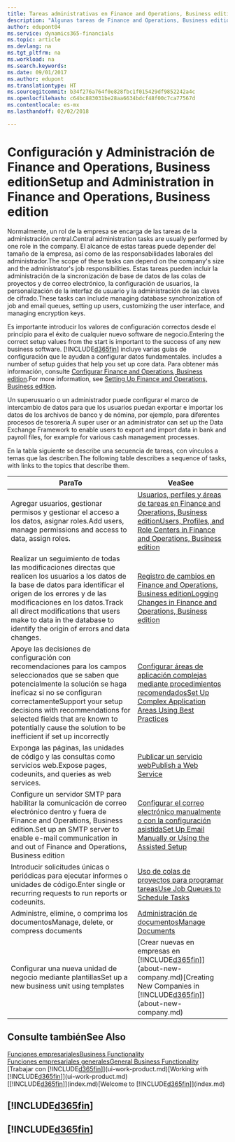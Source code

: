 ```yaml
---
title: Tareas administrativas en Finance and Operations, Business edition | Documentos de Microsoft
description: "Algunas tareas de Finance and Operations, Business edition requieren administración y configuración central. Consulte cuáles son aprenda y qué hacer."
author: edupont04
ms.service: dynamics365-financials
ms.topic: article
ms.devlang: na
ms.tgt_pltfrm: na
ms.workload: na
ms.search.keywords: 
ms.date: 09/01/2017
ms.author: edupont
ms.translationtype: HT
ms.sourcegitcommit: b34f276a764f0e828fbc1f015429df9852242a4c
ms.openlocfilehash: c64bc883031be28aa6634bdcf48f00c7ca77567d
ms.contentlocale: es-mx
ms.lasthandoff: 02/02/2018

---
```

# <a name="setup-and-administration-in-finance-and-operations-business-edition"></a><span data-ttu-id="c5fbb-104">Configuración y Administración de Finance and Operations, Business edition</span><span class="sxs-lookup"><span data-stu-id="c5fbb-104">Setup and Administration in Finance and Operations, Business edition</span></span>
<span data-ttu-id="c5fbb-105">Normalmente, un rol de la empresa se encarga de las tareas de la administración central.</span><span class="sxs-lookup"><span data-stu-id="c5fbb-105">Central administration tasks are usually performed by one role in the company.</span></span> <span data-ttu-id="c5fbb-106">El alcance de estas tareas puede depender del tamaño de la empresa, así como de las responsabilidades laborales del administrador.</span><span class="sxs-lookup"><span data-stu-id="c5fbb-106">The scope of these tasks can depend on the company's size and the administrator's job responsibilities.</span></span> <span data-ttu-id="c5fbb-107">Estas tareas pueden incluir la administración de la sincronización de base de datos de las colas de proyectos y de correo electrónico, la configuración de usuarios, la personalización de la interfaz de usuario y la administración de las claves de cifrado.</span><span class="sxs-lookup"><span data-stu-id="c5fbb-107">These tasks can include managing database synchronization of job and email queues, setting up users, customizing the user interface, and managing encryption keys.</span></span>  

<span data-ttu-id="c5fbb-108">Es importante introducir los valores de configuración correctos desde el principio para el éxito de cualquier nuevo software de negocio.</span><span class="sxs-lookup"><span data-stu-id="c5fbb-108">Entering the correct setup values from the start is important to the success of any new business software.</span></span> [!INCLUDE[d365fin](includes/d365fin_md.md)]<span data-ttu-id="c5fbb-109"> incluye varias guías de configuración que le ayudan a configurar datos fundamentales.</span><span class="sxs-lookup"><span data-stu-id="c5fbb-109"> includes a number of setup guides that help you set up core data.</span></span> <span data-ttu-id="c5fbb-110">Para obtener más información, consulte [Configurar Finance and Operations, Business edition](setup.md).</span><span class="sxs-lookup"><span data-stu-id="c5fbb-110">For more information, see [Setting Up Finance and Operations, Business edition](setup.md).</span></span>

<!--Whether you use [!INCLUDE[rim](../../includes/rim_md.md)] to implement setup values or you manually enter them in the new company, you can support your setup decisions with some general recommendations for selected setup fields that are known to potentially cause the solution to be inefficient if defined incorrectly.-->  

<span data-ttu-id="c5fbb-111">Un superusuario o un administrador puede configurar el marco de intercambio de datos para que los usuarios puedan exportar e importar los datos de los archivos de banco y de nómina, por ejemplo, para diferentes procesos de tesorería.</span><span class="sxs-lookup"><span data-stu-id="c5fbb-111">A super user or an administrator can set up the Data Exchange Framework to enable users to export and import data in bank and payroll files, for example for various cash management processes.</span></span>  

<span data-ttu-id="c5fbb-112">En la tabla siguiente se describe una secuencia de tareas, con vínculos a temas que las describen.</span><span class="sxs-lookup"><span data-stu-id="c5fbb-112">The following table describes a sequence of tasks, with links to the topics that describe them.</span></span>   

|<span data-ttu-id="c5fbb-113">**Para**</span><span class="sxs-lookup"><span data-stu-id="c5fbb-113">**To**</span></span>|<span data-ttu-id="c5fbb-114">**Vea**</span><span class="sxs-lookup"><span data-stu-id="c5fbb-114">**See**</span></span>|  
|------------|-------------|  
|<span data-ttu-id="c5fbb-115">Agregar usuarios, gestionar permisos y gestionar el acceso a los datos, asignar roles.</span><span class="sxs-lookup"><span data-stu-id="c5fbb-115">Add users, manage permissions and access to data, assign roles.</span></span>|[<span data-ttu-id="c5fbb-116">Usuarios, perfiles y áreas de tareas en Finance and Operations, Business edition</span><span class="sxs-lookup"><span data-stu-id="c5fbb-116">Users, Profiles, and Role Centers in Finance and Operations, Business edition</span></span>](admin-users-profiles-roles.md)|  
|<span data-ttu-id="c5fbb-117">Realizar un seguimiento de todas las modificaciones directas que realicen los usuarios a los datos de la base de datos para identificar el origen de los errores y de las modificaciones en los datos.</span><span class="sxs-lookup"><span data-stu-id="c5fbb-117">Track all direct modifications that users make to data in the database to identify the origin of errors and data changes.</span></span>|[<span data-ttu-id="c5fbb-118">Registro de cambios en Finance and Operations, Business edition</span><span class="sxs-lookup"><span data-stu-id="c5fbb-118">Logging Changes in Finance and Operations, Business edition</span></span>](across-log-changes.md)|  
|<span data-ttu-id="c5fbb-119">Apoye las decisiones de configuración con recomendaciones para los campos seleccionados que se saben que potencialmente la solución se haga ineficaz si no se configuran correctamente</span><span class="sxs-lookup"><span data-stu-id="c5fbb-119">Support your setup decisions with recommendations for selected fields that are known to potentially cause the solution to be inefficient if set up incorrectly</span></span>|[<span data-ttu-id="c5fbb-120">Configurar áreas de aplicación complejas mediante procedimientos recomendados</span><span class="sxs-lookup"><span data-stu-id="c5fbb-120">Set Up Complex Application Areas Using Best Practices</span></span>](set-up-complex-application-areas-using-best-practices.md)|  
|<span data-ttu-id="c5fbb-121">Exponga las páginas, las unidades de código y las consultas como servicios web.</span><span class="sxs-lookup"><span data-stu-id="c5fbb-121">Expose pages, codeunits, and queries as web services.</span></span>|[<span data-ttu-id="c5fbb-122">Publicar un servicio web</span><span class="sxs-lookup"><span data-stu-id="c5fbb-122">Publish a Web Service</span></span>](across-how-publish-web-service.md)|  
|<span data-ttu-id="c5fbb-123">Configure un servidor SMTP para habilitar la comunicación de correo electrónico dentro y fuera de Finance and Operations, Business edition.</span><span class="sxs-lookup"><span data-stu-id="c5fbb-123">Set up an SMTP server to enable e-mail communication in and out of Finance and Operations, Business edition</span></span>| [<span data-ttu-id="c5fbb-124">Configurar el correo electrónico manualmente o con la configuración asistida</span><span class="sxs-lookup"><span data-stu-id="c5fbb-124">Set Up Email Manually or Using the Assisted Setup</span></span>](madeira-how-setup-email.md)|  
|<span data-ttu-id="c5fbb-125">Introducir solicitudes únicas o periódicas para ejecutar informes o unidades de código.</span><span class="sxs-lookup"><span data-stu-id="c5fbb-125">Enter single or recurring requests to run reports or codeunits.</span></span>|[<span data-ttu-id="c5fbb-126">Uso de colas de proyectos para programar tareas</span><span class="sxs-lookup"><span data-stu-id="c5fbb-126">Use Job Queues to Schedule Tasks</span></span>](admin-job-queues-schedule-tasks.md)|  
|<span data-ttu-id="c5fbb-127">Administre, elimine, o comprima los documentos</span><span class="sxs-lookup"><span data-stu-id="c5fbb-127">Manage, delete, or compress documents</span></span>|[<span data-ttu-id="c5fbb-128">Administración de documentos</span><span class="sxs-lookup"><span data-stu-id="c5fbb-128">Manage Documents</span></span>](admin-manage-documents.md)|  
|<span data-ttu-id="c5fbb-129">Configurar una nueva unidad de negocio mediante plantillas</span><span class="sxs-lookup"><span data-stu-id="c5fbb-129">Set up a new business unit using templates</span></span>|<span data-ttu-id="c5fbb-130">[Crear nuevas en empresas en [!INCLUDE[d365fin](includes/d365fin_md.md)]](about-new-company.md)</span><span class="sxs-lookup"><span data-stu-id="c5fbb-130">[Creating New Companies in [!INCLUDE[d365fin](includes/d365fin_md.md)]](about-new-company.md)</span></span>|  

## <a name="see-also"></a><span data-ttu-id="c5fbb-131">Consulte también</span><span class="sxs-lookup"><span data-stu-id="c5fbb-131">See Also</span></span>
[<span data-ttu-id="c5fbb-132">Funciones empresariales</span><span class="sxs-lookup"><span data-stu-id="c5fbb-132">Business Functionality</span></span>](madeira-business-functionality.md)  
[<span data-ttu-id="c5fbb-133">Funciones empresariales generales</span><span class="sxs-lookup"><span data-stu-id="c5fbb-133">General Business Functionality</span></span>](ui-across-business-areas.md)  
<span data-ttu-id="c5fbb-134">[Trabajar con [!INCLUDE[d365fin](includes/d365fin_md.md)]](ui-work-product.md)</span><span class="sxs-lookup"><span data-stu-id="c5fbb-134">[Working with [!INCLUDE[d365fin](includes/d365fin_md.md)]](ui-work-product.md)</span></span>  
<span data-ttu-id="c5fbb-135">[[!INCLUDE[d365fin](includes/d365fin_md.md)]](index.md)</span><span class="sxs-lookup"><span data-stu-id="c5fbb-135">[Welcome to [!INCLUDE[d365fin](includes/d365fin_md.md)]](index.md)</span></span>  

## [!INCLUDE[d365fin](includes/free_trial_md.md)]  
## [!INCLUDE[d365fin](includes/training_link_md.md)]

